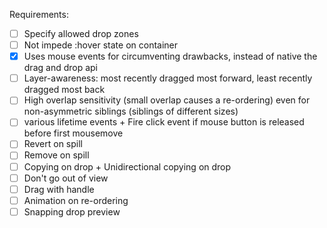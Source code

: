 Requirements:

- [ ] Specify allowed drop zones
- [ ] Not impede :hover state on container
- [x] Uses mouse events for circumventing drawbacks, instead of native the drag and drop api
- [ ] Layer-awareness: most recently dragged most forward, least recently dragged most back
- [ ] High overlap sensitivity (small overlap causes a re-ordering) even for non-asymmetric siblings (siblings of different sizes)
- [ ] various lifetime events + Fire click event if mouse button is released before first mousemove
- [ ] Revert on spill
- [ ] Remove on spill
- [ ] Copying on drop + Unidirectional copying on drop
- [ ] Don't go out of view
- [ ] Drag with handle
- [ ] Animation on re-ordering
- [ ] Snapping drop preview